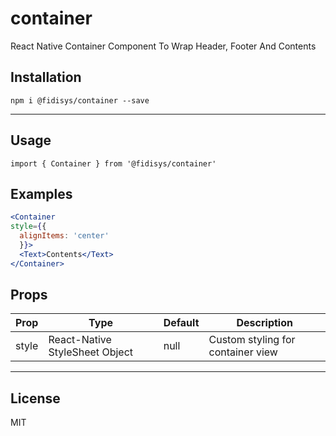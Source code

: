 # container

React Native Container Component To Wrap Header, Footer And Contents


## Installation
`` npm i @fidisys/container --save ``

___

## Usage

`` import { Container } from '@fidisys/container'
 ``


## Examples
```jsx
<Container
style={{
  alignItems: 'center'
  }}>
  <Text>Contents</Text>
</Container>
```

## Props

| Prop           | Type   | Default   | Description                                           |
| -------------- | ------ | --------- | ----------------------------------------------------- |
| style   | React-Native StyleSheet Object | null | Custom styling for container view |

___

## License

MIT
